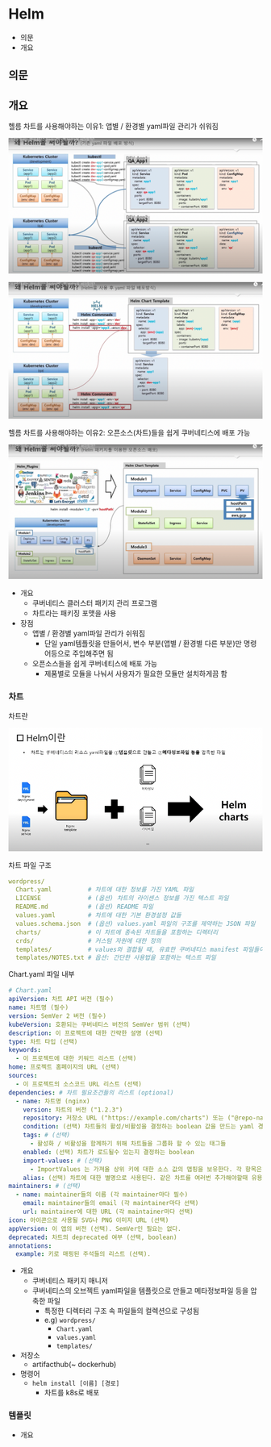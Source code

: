 # Helm

- 의문
- 개요

## 의문

## 개요

헬름 차트를 사용해야하는 이유1: 앱별 / 환경별 yaml파일 관리가 쉬워짐

![](./images/helm/why_use_helm1.png)

![](./images/helm/why_use_helm2.png)

헬름 차트를 사용해야하는 이유2: 오픈소스(차트)들을 쉽게 쿠버네티스에 배포 가능

![](./images/helm/why_use_helm3.png)

- 개요
  - 쿠버네티스 클러스터 패키지 관리 프로그램
  - 차트라는 패키징 포맷을 사용
- 장점
  - 앱별 / 환경별 yaml파일 관리가 쉬워짐
    - 단일 yaml템플릿을 만들어서, 변수 부분(앱별 / 환경별 다른 부분)만 명령어등으로 주입해주면 됨
  - 오픈소스들을 쉽게 쿠버네티스에 배포 가능
    - 제품별로 모듈을 나눠서 사용자가 필요한 모듈만 설치하게끔 함

### 차트

차트란

![](./images/helm/chart1.png)

차트 파일 구조

```yaml
wordpress/
  Chart.yaml          # 차트에 대한 정보를 가진 YAML 파일
  LICENSE             # (옵션) 차트의 라이센스 정보를 가진 텍스트 파일
  README.md           # (옵션) README 파일
  values.yaml         # 차트에 대한 기본 환경설정 값들
  values.schema.json  # (옵션) values.yaml 파일의 구조를 제약하는 JSON 파일
  charts/             # 이 차트에 종속된 차트들을 포함하는 디렉터리
  crds/               # 커스텀 자원에 대한 정의
  templates/          # values와 결합될 때, 유효한 쿠버네티스 manifest 파일들이 생성될 템플릿들의 디렉터리
  templates/NOTES.txt # 옵션: 간단한 사용법을 포함하는 텍스트 파일
```

Chart.yaml 파일 내부

```yaml
# Chart.yaml
apiVersion: 차트 API 버전 (필수)
name: 차트명 (필수)
version: SemVer 2 버전 (필수)
kubeVersion: 호환되는 쿠버네티스 버전의 SemVer 범위 (선택)
description: 이 프로젝트에 대한 간략한 설명 (선택)
type: 차트 타입 (선택)
keywords:
  - 이 프로젝트에 대한 키워드 리스트 (선택)
home: 프로젝트 홈페이지의 URL (선택)
sources:
  - 이 프로젝트의 소스코드 URL 리스트 (선택)
dependencies: # 차트 필요조건들의 리스트 (optional)
  - name: 차트명 (nginx)
    version: 차트의 버전 ("1.2.3")
    repository: 저장소 URL ("https://example.com/charts") 또는 ("@repo-name")
    condition: (선택) 차트들의 활성/비활성을 결정하는 boolean 값을 만드는 yaml 경로 (예시: subchart1.enabled)
    tags: # (선택)
      - 활성화 / 비활성을 함께하기 위해 차트들을 그룹화 할 수 있는 태그들
    enabled: (선택) 차트가 로드될수 있는지 결정하는 boolean
    import-values: # (선택)
      - ImportValues 는 가져올 상위 키에 대한 소스 값의 맵핑을 보유한다. 각 항목은 문자열이거나 하위 / 상위 하위 목록 항목 쌍일 수 있다.
    alias: (선택) 차트에 대한 별명으로 사용된다. 같은 차트를 여러번 추가해야할때 유용하다.
maintainers: # (선택)
  - name: maintainer들의 이름 (각 maintainer마다 필수)
    email: maintainer들의 email (각 maintainer마다 선택)
    url: maintainer에 대한 URL (각 maintainer마다 선택)
icon: 아이콘으로 사용될 SVG나 PNG 이미지 URL (선택)
appVersion: 이 앱의 버전 (선택). SemVer인 필요는 없다.
deprecated: 차트의 deprecated 여부 (선택, boolean)
annotations:
  example: 키로 매핑된 주석들의 리스트 (선택).
```

- 개요
  - 쿠버네티스 패키지 매니저
  - 쿠버네티스의 오브젝트 yaml파일을 템플릿으로 만들고 메타정보파일 등을 압축한 파일
    - 특정한 디렉터리 구조 속 파일들의 컬렉션으로 구성됨
    - e.g) `wordpress/`
      - `Chart.yaml`
      - `values.yaml`
      - `templates/`
- 저장소
  - artifacthub(~ dockerhub)
- 명령어
  - `helm install [이름] [경로]`
    - 차트를 k8s로 배포

### 템플릿

- 개요
